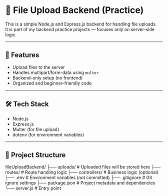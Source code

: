 # 📁 File Upload Backend (Practice)

This is a simple Node.js and Express.js backend for handling file uploads.  
It is part of my backend practice projects — focuses only on server-side logic.

---

## 🚀 Features

- Upload files to the server
- Handles multipart/form-data using `multer`
- Backend-only setup (no frontend)
- Organized and beginner-friendly code

---

## 🛠️ Tech Stack

- Node.js
- Express.js
- Multer (for file upload)
- dotenv (for environment variables)

---

## 📂 Project Structure

fileUploadBackend/
├── uploads/ # Uploaded files will be stored here
├── routes/ # Route handling logic
├── controllers/ # Business logic (optional)
├── .env # Environment variables (not committed)
├── .gitignore # Git ignore settings
├── package.json # Project metadata and dependencies
└── server.js # Entry point
